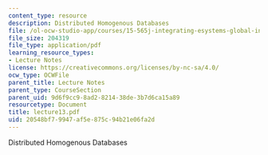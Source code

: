 ```yaml
---
content_type: resource
description: Distributed Homogenous Databases
file: /ol-ocw-studio-app/courses/15-565j-integrating-esystems-global-information-systems-spring-2002/20548bf79947af5e875c94b21e06fa2d_lecture13.pdf
file_size: 204319
file_type: application/pdf
learning_resource_types:
- Lecture Notes
license: https://creativecommons.org/licenses/by-nc-sa/4.0/
ocw_type: OCWFile
parent_title: Lecture Notes
parent_type: CourseSection
parent_uid: 9d6f9cc9-8ad2-8214-38de-3b7d6ca15a89
resourcetype: Document
title: lecture13.pdf
uid: 20548bf7-9947-af5e-875c-94b21e06fa2d
---
```

Distributed Homogenous Databases